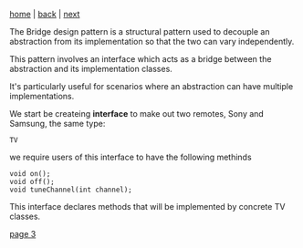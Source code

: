 [home](./page01.md) | [back](./page01.md) | [next](./page03.md)

The Bridge design pattern is a structural pattern used to decouple an abstraction from its implementation so that the two can vary independently. 

This pattern involves an interface which acts as a bridge between the abstraction and its implementation classes. 

It's particularly useful for scenarios where an abstraction can have multiple implementations.

We start be createing **interface** to make out two remotes, Sony and Samsung, the same type:
```
TV
```
we require users of this interface to have the following methinds
```
void on();
void off();
void tuneChannel(int channel);
```
This interface declares methods that will be implemented by concrete TV classes.

[page 3](./page03.md)
